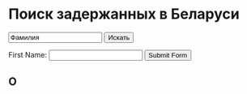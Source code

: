 <script src="https://code.jquery.com/jquery-3.2.1.min.js"></script>
<script src="js/demo.js"></script>
 <script>
 $(document).ready(function(){
     $("#submitBtn").click(function(e){
         e.preventDefault();
         fetchName(sheetId);
     });
     $("#submit").click(function(e){
          e.preventDefault();
          fetchName(sheetId);
      });
 });
 </script>
 
 # Поиск задержанных в Беларуси
 
<form id="target">
  <input type="text" value="Фамилия">
  <input type="submit" value="Искать">
</form>

<form id="myForm">
    <label>First Name:</label>
    <input type="text" name="first-name">
    <button type="button" id="submitBtn">Submit Form</button>
</form>

## О
